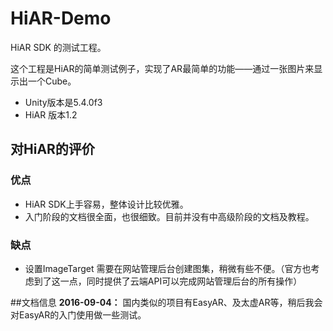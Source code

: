 # HiAR-Demo
HiAR SDK 的测试工程。


这个工程是HiAR的简单测试例子，实现了AR最简单的功能——通过一张图片来显示出一个Cube。

* Unity版本是5.4.0f3
* HiAR 版本1.2

## 对HiAR的评价

### 优点
 * HiAR SDK上手容易，整体设计比较优雅。
 * 入门阶段的文档很全面，也很细致。目前并没有中高级阶段的文档及教程。
 
### 缺点
 * 设置ImageTarget 需要在网站管理后台创建图集，稍微有些不便。（官方也考虑到了这一点，同时提供了云端API可以完成网站管理后台的所有操作）


##文档信息
**2016-09-04：**
 国内类似的项目有EasyAR、及太虚AR等，稍后我会对EasyAR的入门使用做一些测试。


